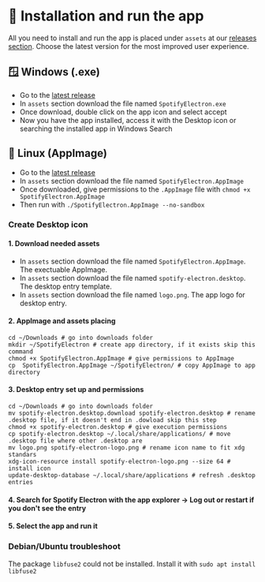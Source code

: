 # 👱 Installation and run the app

All you need to install and run the app is placed under `assets` at our [releases section](https://github.com/AntonioMrtz/SpotifyElectron/releases). Choose the latest version for the most improved user experience.

## 🪟 Windows (.exe)

- Go to the [latest release](https://github.com/AntonioMrtz/SpotifyElectron/releases)
- In `assets` section download the file named `SpotifyElectron.exe`
- Once download, double click on the app icon and select accept
- Now you have the app installed, access it with the Desktop icon or searching the installed app in Windows Search

## 🐧 Linux (AppImage)

- Go to the [latest release](https://github.com/AntonioMrtz/SpotifyElectron/releases)
- In `assets` section download the file named `SpotifyElectron.AppImage`
- Once downloaded, give permissions to the `.AppImage` file with `chmod +x SpotifyElectron.AppImage`
- Then run with `./SpotifyElectron.AppImage --no-sandbox`

### Create Desktop icon

#### 1. Download needed assets

- In `assets` section download the file named `SpotifyElectron.AppImage`. The exectuable AppImage.
- In `assets` section download the file named `spotify-electron.desktop`. The desktop entry template.
- In `assets` section download the file named `logo.png`. The app logo for desktop entry.

#### 2. AppImage and assets placing

```console
cd ~/Downloads # go into downloads folder
mkdir ~/SpotifyElectron # create app directory, if it exists skip this command
chmod +x SpotifyElectron.AppImage # give permissions to AppImage
cp  SpotifyElectron.AppImage ~/SpotifyElectron/ # copy AppImage to app directory
```

#### 3. Desktop entry set up and permissions

```console
cd ~/Downloads # go into downloads folder
mv spotify-electron.desktop.download spotify-electron.desktop # rename .desktop file, if it doesn't end in .dowload skip this step
chmod +x spotify-electron.desktop # give execution permissions
cp spotify-electron.desktop ~/.local/share/applications/ # move .desktop file where other .desktop are
mv logo.png spotify-electron-logo.png # rename icon name to fit xdg standars
xdg-icon-resource install spotify-electron-logo.png --size 64 # install icon
update-desktop-database ~/.local/share/applications # refresh .desktop entries
```

#### 4. Search for Spotify Electron with the app explorer -> Log out or restart if you don't see the entry

#### 5. Select the app and run it

### Debian/Ubuntu troubleshoot

The package `libfuse2` could not be installed. Install it with `sudo apt install libfuse2`
